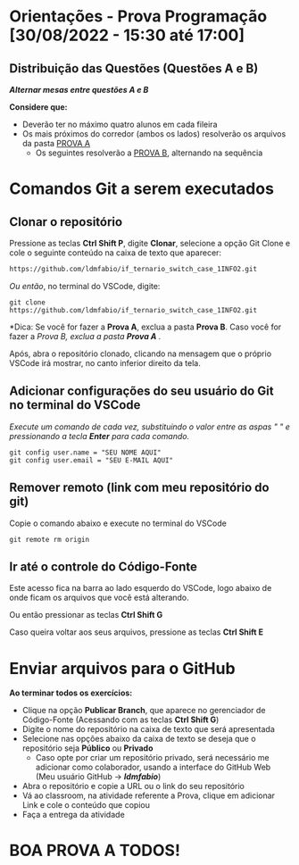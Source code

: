 # Orientações - Prova Programação [30/08/2022 - 15:30 até 17:00]

## Distribuição das Questões (Questões A e B)

***Alternar mesas entre questões A e B***

**Considere que:**

* Deverão ter no máximo quatro alunos em cada fileira
* Os mais próximos do corredor (ambos os lados) resolverão os arquivos da pasta [PROVA A](Prova_A/)
  * Os seguintes resolverão a [PROVA B](Prova_B/), alternando na sequência
  

# Comandos Git a serem executados

## Clonar o repositório
Pressione as teclas **Ctrl Shift P**, digite **Clonar**, selecione a opção Git Clone e cole o seguinte conteúdo na caixa de texto que aparecer:
```html
https://github.com/ldmfabio/if_ternario_switch_case_1INFO2.git
```
*Ou então*, no terminal do VSCode, digite:
```GIT
git clone https://github.com/ldmfabio/if_ternario_switch_case_1INFO2.git
```

*Dica: Se você for fazer a **Prova A**, exclua a pasta **Prova B**. Caso você for fazer a **Prova B*, exclua a pasta **Prova A** .*

Após, abra o repositório clonado, clicando na mensagem que o próprio VSCode irá mostrar, no canto inferior direito da tela.


## Adicionar configurações do seu usuário do Git no terminal do VSCode
*Execute um comando de cada vez, substituindo o valor entre as aspas " " e pressionando a tecla **Enter** para cada comando.*
```GIT
git config user.name = "SEU NOME AQUI"
git config user.email = "SEU E-MAIL AQUI"
```

## Remover remoto (link com meu repositório do git)
Copie o comando abaixo e execute no terminal do VSCode
```GIT
git remote rm origin
```

## Ir até o controle do Código-Fonte
Este acesso fica na barra ao lado esquerdo do VSCode, logo abaixo de onde ficam os arquivos que você está alterando.

Ou então pressionar as teclas **Ctrl Shift G**

Caso queira voltar aos seus arquivos, pressione as teclas **Ctrl Shift E**

# Enviar arquivos para o GitHub
**Ao terminar todos os exercícios:**
* Clique na opção **Publicar Branch**, que aparece no gerenciador de Código-Fonte (Acessando com as teclas **Ctrl Shift G**)
* Digite o nome do repositório na caixa de texto que será apresentada
* Selecione nas opções abaixo da caixa de texto se deseja que o repositório seja **Público** ou **Privado**
  * Caso opte por criar um repositório privado, será necessário me adicionar como colaborador, usando a interface do GitHub Web (Meu usuário GitHub -> ***ldmfabio***)
* Abra o repositório e copie a URL ou o link do seu repositório
* Vá ao classroom, na atividade referente a Prova, clique em adicionar Link e cole o conteúdo que copiou
* Faça a entrega da atividade

# BOA PROVA A TODOS!